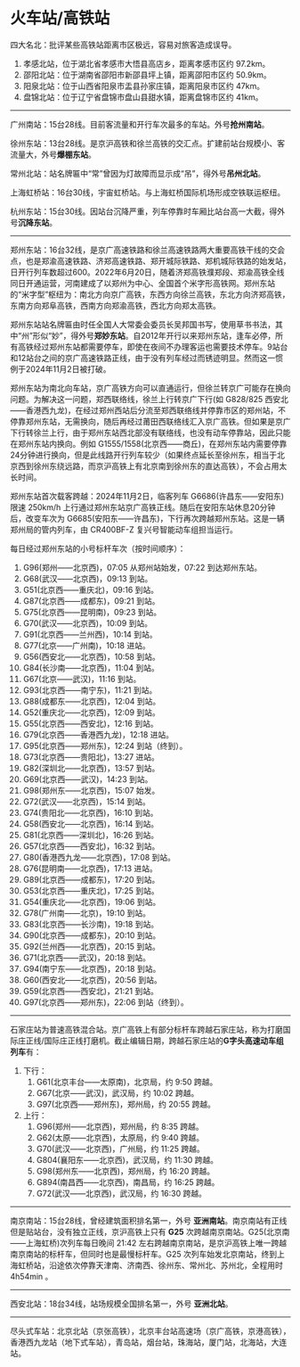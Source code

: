# 火车站/高铁站

四大名北：批评某些高铁站距离市区极远，容易对旅客造成误导。

1. 孝感北站，位于湖北省孝感市大悟县高店乡，距离孝感市区约 97.2km。
2. 邵阳北站：位于湖南省邵阳市新邵县坪上镇，距离邵阳市区约 50.9km。
3. 阳泉北站：位于山西省阳泉市盂县孙家庄镇，距离阳泉市区约 47km。
4. 盘锦北站：位于辽宁省盘锦市盘山县甜水镇，距离盘锦市区约 41km。

---

广州南站：15台28线。目前客流量和开行车次最多的车站。外号**抢州南站**。

徐州东站：13台28线。是京沪高铁和徐兰高铁的交汇点。扩建前站台规模小、客流量大，外号**爆棚东站**。

常州北站：站名牌匾中“常”曾因为灯故障而显示成“吊”，得外号**吊州北站**。

上海虹桥站：16台30线，宇宙虹桥站。与上海虹桥国际机场形成空铁联运枢纽。

杭州东站：15台30线。因站台沉降严重，列车停靠时车厢比站台高一大截，得外号**沉降东站**。

---

郑州东站：16台32线，是京广高速铁路和徐兰高速铁路两大重要高铁干线的交会点，也是郑渝高速铁路、济郑高速铁路、郑开城际铁路、郑机城际铁路的始发站，日开行列车数超过600。2022年6月20日，随着济郑高铁濮郑段、郑渝高铁全线同日开通运营，河南建成了以郑州为中心、全国首个米字形高铁网。郑州东站的“米字型”枢纽为：南北方向京广高铁，东西方向徐兰高铁，东北方向济郑高铁，东南方向郑阜高铁，西南方向郑渝高铁，西北方向郑太高铁。

郑州东站站名牌匾由时任全国人大常委会委员长吴邦国书写，使用草书书法，其中“州”形似“妙”，得外号**郑妙东站**。自2012年开行以来郑州东站，逢车必停，所有高铁经过郑州东站都需要停车，即使在夜间不办理客运也需要技术停车。9站台和12站台之间的京广高速铁路正线，由于没有列车经过而锈迹明显。然而这一惯例于2024年11月2日被打破。

郑州东站为南北向车站，京广高铁方向可以直通运行，但徐兰转京广可能存在换向问题。为解决这一问题，郑西联络线，徐兰上行转京广下行(如 G828/825 西安北——香港西九龙)，在经过郑州西站后分流至郑西联络线并停靠市区的郑州站，不停靠郑州东站，无需换向，随后再经过莆田西联络线汇入京广高铁。但如果是京广下行转徐兰上行，由于郑州东站西北部没有联络线，也没有动车停靠站，因此只能在郑州东站内换向。例如 G1555/1558(北京西——商丘)，在郑州东站内需要停靠24分钟进行换向，但是此线路开行列车较少（如果终点延长至徐州东，相当于北京西到徐州东绕远路，而京沪高铁上有北京南到徐州东的直达高铁），不会占用太长时间。

郑州东站首次载客跨越：2024年11月2日，临客列车 G6686(许昌东——安阳东)限速 250km/h 上行通过郑州东站京广高铁正线。随后在安阳东站休息20分钟后，改变车次为 G6685(安阳东——许昌东)，下行再次跨越郑州东站。这是一辆郑州局的管内列车，由 CR400BF-Z 复兴号智能动车组担当运行。

每日经过郑州东站的小号标杆车次（按时间顺序）：

1. G96(郑州——北京西)，07:05 从郑州站始发，07:22 到达郑州东站。
2. G68(武汉——北京西)，09:13 到站。
3. G51(北京西——重庆北)，09:16 到站。
4. G87(北京西——成都东)，09:21 到站。
5. G75(北京西——昆明南)，09:23 到站。
6. G70(武汉——北京西)，10:09 到站。
7. G91(北京西——兰州西)，10:14 到站。
8. G77(北京——广州南)，10:18 进站。
9. G56(西安北——北京西)，10:58 到站。
10. G84(长沙南——北京西)，11:04 到站。
11. G67(北京——武汉)，11:16 到站。
12. G93(北京西——南宁东)，11:21 到站。
13. G88(成都东——北京西)，12:04 到站。
14. G52(重庆北——北京西)，12:09 到站。
15. G55(北京西——西安北)，12:16 到站。
16. G79(北京西——香港西九龙)，12:18 进站。
17. G95(北京西——郑州东)，12:24 到站（终到）。
18. G73(北京西——贵阳北)，13:27 进站。
19. G82(深圳北——北京西)，13:57 到站。
20. G69(北京西——武汉)，14:23 到站。
21. G98(郑州东——北京西)，15:07 始发。
22. G72(武汉——北京西)，15:14 到站。
23. G74(贵阳北——北京西)，16:10 到站。
24. G58(西安北——北京西)，16:14 到站。
25. G81(北京西——深圳北)，16:26 到站。
26. G57(北京西——西安北)，16:32 到站。
27. G80(香港西九龙——北京西)，17:08 到站。
28. G76(昆明南——北京西)，17:13 进站。
29. G89(北京西——成都东)，17:20 到站。
30. G53(北京西——重庆北)，17:25 到站。
31. G54(重庆北——北京西)，19:06 到站。
32. G78(广州南——北京)，19:10 到站。
33. G83(北京西——长沙南)，19:18 到站。
34. G90(北京西——成都东)，20:10 到站。
35. G92(兰州西——北京西)，20:15 到站。
36. G71(北京西——武汉)，20:18 到站。
37. G94(南宁东——北京西)，20:18 到站。
38. G60(西安北——北京西)，20:56 到站。
39. G59(北京西——西安北)，21:21 到站。
40. G97(北京西——郑州东)，22:06 到站（终到）。

---

石家庄站为普速高铁混合站。京广高铁上有部分标杆车跨越石家庄站，称为打磨国际庄正线/国际庄正线打磨机。截止编辑日期，跨越石家庄站的**G字头高速动车组列车**有：

1. 下行：
    1. G61(北京丰台——太原南)，北京局，约 9:50 跨越。
    2. G67(北京——武汉)，武汉局，约 10:02 跨越。
    3. G97(北京西——郑州东)，郑州局，约 20:55 跨越。
2. 上行：
    1. G96(郑州——北京西)，郑州局，约 8:35 跨越。
    2. G62(太原——北京西)，太原局，约 9:40 跨越。
    3. G70(武汉——北京西)，广州局，约 11:25 跨越。
    4. G804(襄阳东——北京西)，武汉局，约 11:30 跨越。
    5. G98(郑州东——北京西)，郑州局，约 16:20 跨越。
    6. G894(南昌西——北京西)，南昌局，约 16:25 跨越。
    7. G72(武汉——北京西)，武汉局，约 16:30 跨越。

---

南京南站：15台28线，曾经建筑面积排名第一，外号 **亚洲南站**。南京南站有正线但是贴站台，没有独立正线，京沪高铁上只有 **G25** 次跨越南京南站。G25(北京南——上海虹桥)次列车每日晚间 21:42 左右跨越南京南站，是京沪高铁上唯一跨越南京南站的标杆车，但同时也是最慢标杆车。G25 次列车始发北京南站，终到上海虹桥站，沿途依次停靠天津南、济南西、徐州东、常州北、苏州北，全程用时 4h54min 。

---

西安北站：18台34线，站场规模全国排名第一，外号 **亚洲北站**。

---

尽头式车站：北京北站（京张高铁），北京丰台站高速场（京广高铁，京港高铁），香港西九龙站（地下式车站），青岛站，烟台站，珠海站，厦门站，北海站，大连站。
